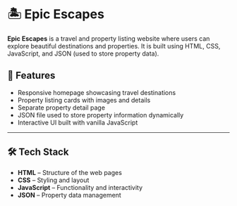 # 🏝️ Epic Escapes

**Epic Escapes** is a travel and property listing website where users can explore beautiful destinations and properties. It is built using HTML, CSS, JavaScript, and JSON (used to store property data).

## 📌 Features

- Responsive homepage showcasing travel destinations
- Property listing cards with images and details
- Separate property detail page
- JSON file used to store property information dynamically
- Interactive UI built with vanilla JavaScript

---

## 🛠️ Tech Stack

- **HTML** – Structure of the web pages  
- **CSS** – Styling and layout  
- **JavaScript** – Functionality and interactivity  
- **JSON** – Property data management





